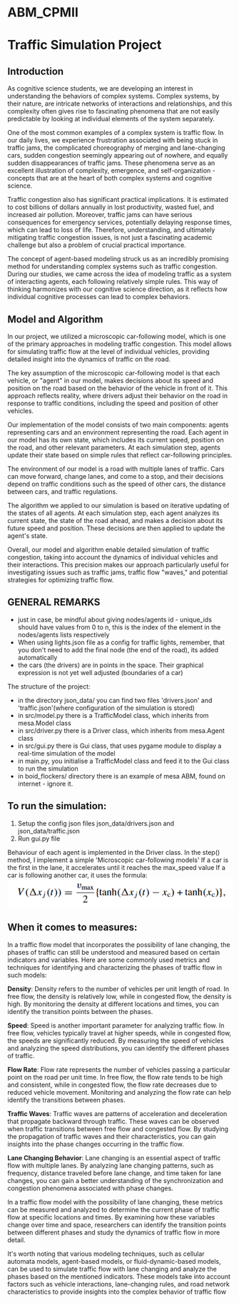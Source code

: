 # ABM_CPMII

# Traffic Simulation Project

## Introduction

As cognitive science students, we are developing an interest in understanding the behaviors of complex systems. Complex systems, by their nature, are intricate networks of interactions and relationships, and this complexity often gives rise to fascinating phenomena that are not easily predictable by looking at individual elements of the system separately.

One of the most common examples of a complex system is traffic flow. In our daily lives, we experience frustration associated with being stuck in traffic jams, the complicated choreography of merging and lane-changing cars, sudden congestion seemingly appearing out of nowhere, and equally sudden disappearances of traffic jams. These phenomena serve as an excellent illustration of complexity, emergence, and self-organization - concepts that are at the heart of both complex systems and cognitive science.

Traffic congestion also has significant practical implications. It is estimated to cost billions of dollars annually in lost productivity, wasted fuel, and increased air pollution. Moreover, traffic jams can have serious consequences for emergency services, potentially delaying response times, which can lead to loss of life. Therefore, understanding, and ultimately mitigating traffic congestion issues, is not just a fascinating academic challenge but also a problem of crucial practical importance.

The concept of agent-based modeling struck us as an incredibly promising method for understanding complex systems such as traffic congestion. During our studies, we came across the idea of modeling traffic as a system of interacting agents, each following relatively simple rules. This way of thinking harmonizes with our cognitive science direction, as it reflects how individual cognitive processes can lead to complex behaviors.

## Model and Algorithm

In our project, we utilized a microscopic car-following model, which is one of the primary approaches in modeling traffic congestion. This model allows for simulating traffic flow at the level of individual vehicles, providing detailed insight into the dynamics of traffic on the road.

The key assumption of the microscopic car-following model is that each vehicle, or "agent" in our model, makes decisions about its speed and position on the road based on the behavior of the vehicle in front of it. This approach reflects reality, where drivers adjust their behavior on the road in response to traffic conditions, including the speed and position of other vehicles.

Our implementation of the model consists of two main components: agents representing cars and an environment representing the road. Each agent in our model has its own state, which includes its current speed, position on the road, and other relevant parameters. At each simulation step, agents update their state based on simple rules that reflect car-following principles.

The environment of our model is a road with multiple lanes of traffic. Cars can move forward, change lanes, and come to a stop, and their decisions depend on traffic conditions such as the speed of other cars, the distance between cars, and traffic regulations.

The algorithm we applied to our simulation is based on iterative updating of the states of all agents. At each simulation step, each agent analyzes its current state, the state of the road ahead, and makes a decision about its future speed and position. These decisions are then applied to update the agent's state.

Overall, our model and algorithm enable detailed simulation of traffic congestion, taking into account the dynamics of individual vehicles and their interactions. This precision makes our approach particularly useful for investigating issues such as traffic jams, traffic flow "waves," and potential strategies for optimizing traffic flow.


## GENERAL REMARKS 
- just in case, be mindful about giving nodes/agents id - unique_ids should have values from 0 to n,
this is the index of the element in the nodes/agents lists respectively
- When using lights.json file as a config for traffic lights, remember, that you don't need to add the final node (the end of the road), its added automatically
- the cars (the drivers) are in points in the space. Their graphical expression is not yet well adjusted (boundaries of a car)

The structure of the project:
- in the directory json_data/ you can find two files 'drivers.json' and 'traffic.json'(where configuration of the simulation is stored)
- in src/model.py there is a TrafficModel class, which inherits from mesa.Model class
- in src/driver.py there is a Driver class, which inherits from mesa.Agent class
- in src/gui.py there is Gui class, that uses pygame module to display a real-time simulation of the model
- in main.py, you initialise a TrafficModel class and feed it to the Gui class to run the simulation
- in boid_flockers/ directory there is an example of mesa ABM, found on internet - ignore it.

## To run the simulation:
1. Setup the config json files json_data/drivers.json and json_data/traffic.json
2. Run gui.py file


Behaviour of each agent is implemented in the Driver class. In the step() method, I implement a simple 'Microscopic car-following models'
If a car is the first in the lane, it accelerates until it reaches the max_speed value
If a car is following another car, it uses the formula:
<img src="velocity_formula.png" >

## When it comes to measures:

In a traffic flow model that incorporates the possibility of lane changing, the phases of traffic can still be understood and measured based on certain indicators and variables. Here are some commonly used metrics and techniques for identifying and characterizing the phases of traffic flow in such models:

**Density**: Density refers to the number of vehicles per unit length of road. In free flow, the density is relatively low, while in congested flow, the density is high. By monitoring the density at different locations and times, you can identify the transition points between the phases.

**Speed**: Speed is another important parameter for analyzing traffic flow. In free flow, vehicles typically travel at higher speeds, while in congested flow, the speeds are significantly reduced. By measuring the speed of vehicles and analyzing the speed distributions, you can identify the different phases of traffic.

**Flow Rate**: Flow rate represents the number of vehicles passing a particular point on the road per unit time. In free flow, the flow rate tends to be high and consistent, while in congested flow, the flow rate decreases due to reduced vehicle movement. Monitoring and analyzing the flow rate can help identify the transitions between phases.

**Traffic Waves**: Traffic waves are patterns of acceleration and deceleration that propagate backward through traffic. These waves can be observed when traffic transitions between free flow and congested flow. By studying the propagation of traffic waves and their characteristics, you can gain insights into the phase changes occurring in the traffic flow.

**Lane Changing Behavior**: Lane changing is an essential aspect of traffic flow with multiple lanes. By analyzing lane changing patterns, such as frequency, distance traveled before lane change, and time taken for lane changes, you can gain a better understanding of the synchronization and congestion phenomena associated with phase changes.

In a traffic flow model with the possibility of lane changing, these metrics can be measured and analyzed to determine the current phase of traffic flow at specific locations and times. By examining how these variables change over time and space, researchers can identify the transition points between different phases and study the dynamics of traffic flow in more detail.

It's worth noting that various modeling techniques, such as cellular automata models, agent-based models, or fluid-dynamic-based models, can be used to simulate traffic flow with lane changing and analyze the phases based on the mentioned indicators. These models take into account factors such as vehicle interactions, lane-changing rules, and road network characteristics to provide insights into the complex behavior of traffic flow
